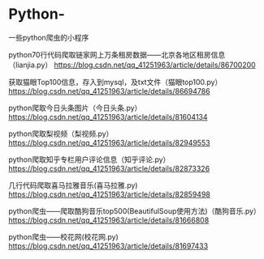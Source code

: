 # Python-
一些python爬虫的小程序



python70行代码爬取链家网上万条租房数据——北京各地区租房信息（lianjia.py）
https://blog.csdn.net/qq_41251963/article/details/86700200


获取猫眼Top100信息，存入到mysql，及txt文件（猫眼top100.py）
https://blog.csdn.net/qq_41251963/article/details/86694786


python爬取今日头条图片（今日头条.py）
https://blog.csdn.net/qq_41251963/article/details/81604134

python爬取梨视频（梨视频.py）
https://blog.csdn.net/qq_41251963/article/details/82949553

python爬取知乎专栏用户评论信息（知乎评论.py）
https://blog.csdn.net/qq_41251963/article/details/82873326


几行代码爬取喜马拉雅音乐(喜马拉雅.py)
https://blog.csdn.net/qq_41251963/article/details/82859498



python爬虫——爬取酷狗音乐top500(BeautifulSoup使用方法)（酷狗音乐.py）
https://blog.csdn.net/qq_41251963/article/details/81666808

python爬虫——校花网(校花网.py)
https://blog.csdn.net/qq_41251963/article/details/81697433
